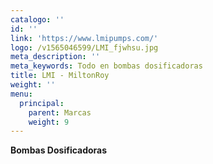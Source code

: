 ```yaml
---
catalogo: ''
id: ''
link: 'https://www.lmipumps.com/'
logo: /v1565046599/LMI_fjwhsu.jpg
meta_description: ''
meta_keywords: Todo en bombas dosificadoras
title: LMI - MiltonRoy
weight: ''
menu:
  principal:
    parent: Marcas
    weight: 9
---
```


**Bombas Dosificadoras**
